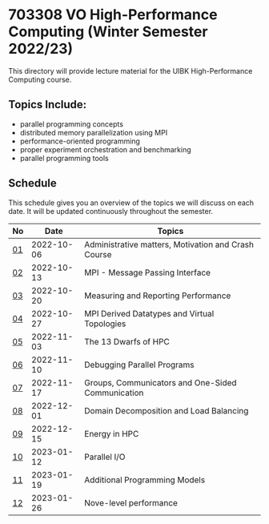 # 703308 VO High-Performance Computing (Winter Semester 2022/23)

This directory will provide lecture material for the UIBK High-Performance Computing course.

## Topics Include:

 - parallel programming concepts
 - distributed memory parallelization using MPI
 - performance-oriented programming
 - proper experiment orchestration and benchmarking
 - parallel programming tools

## Schedule

This schedule gives you an overview of the topics we will discuss on each date.
It will be updated continuously throughout the semester.

| No                                       | Date       | Topics                                              |
| ---------------------------------------- | ---------- | --------------------------------------------------- |
| [01](01_motivation_and_crash_course.pdf) | 2022-10-06 | Administrative matters, Motivation and Crash Course |
| [02](02_mpi_basics.pdf)                  | 2022-10-13 | MPI - Message Passing Interface                     |
| [03](03_measurements.pdf)                | 2022-10-20 | Measuring and Reporting Performance                 |
| [04](04_mpi_advanced.pdf)                | 2022-10-27 | MPI Derived Datatypes and Virtual Topologies        |
| [05](05_dwarfs.pdf)                      | 2022-11-03 | The 13 Dwarfs of HPC                                |
| [06](06_debugging.pdf)                   | 2022-11-10 | Debugging Parallel Programs                         |
| [07](07_mpi_advanced_2.pdf)              | 2022-11-17 | Groups, Communicators and One-Sided Communication   |
| [08](08_domain_decomposition.pdf)        | 2022-12-01 | Domain Decomposition and Load Balancing             |
| [09](09_energy.pdf)                      | 2022-12-15 | Energy in HPC                                       |
| [10](10_parallel_io.pdf)                 | 2023-01-12 | Parallel I/O                                        |
| [11](11_programming_models.pdf)          | 2023-01-19 | Additional Programming Models                       |
| [12](12_node-level_performance.pdf)      | 2023-01-26 | Nove-level performance                              |